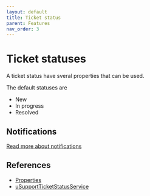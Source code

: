 ```yaml
---
layout: default
title: Ticket status
parent: Features
nav_order: 3
---
```

# Ticket statuses

A ticket status have sveral properties that can be used.

The default statuses are
- New
- In progress
- Resolved

## Notifications
[Read more about notifications](/docs/extend.html#extend)

## References
- [Properties](/docs/references/tables.html#usupportticketstatus)
- [uSupportTicketStatusService](/docs/references/services.html#usupportticketstatusservice)